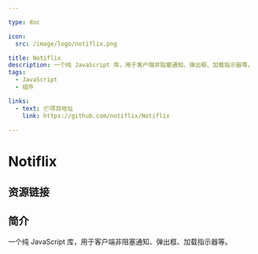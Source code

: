 ```yaml
---

type: doc

icon:
  src: /image/logo/notiflix.png

title: Notiflix
description: 一个纯 JavaScript 库，用于客户端非阻塞通知、弹出框、加载指示器等。
tags:
  - JavaScript
  - 组件

links:
  - text: 📦项目地址
    link: https://github.com/notiflix/Notiflix

---
```


<ShowLogo />

# Notiflix

<ShowTags />

<ShowBreadcrumb />

## 资源链接

<ShowLinks />

## 简介

一个纯 JavaScript 库，用于客户端非阻塞通知、弹出框、加载指示器等。
